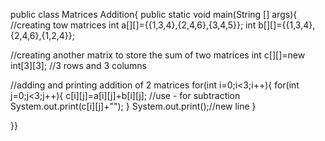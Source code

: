 public class Matrices Addition{
public static void main(String [] args){
//creating tow matrices
int a[][]={{1,3,4},{2,4,6},{3,4,5}};
int b[][]={{1,3,4},{2,4,6},{1,2,4}};

//creating another matrix to store the sum of two matrices
int c[][]=new int[3][3]; //3 rows and 3 columns

//adding and printing addition of 2 matrices
for(int i=0;i<3;i++){
for(int j=0;j<3;j++){
c[i][j]=a[i][j]+b[i][j];  //use - for subtraction 
System.out.print(c[i][j]+"");
}
System.out.print();//new line
}

}}
